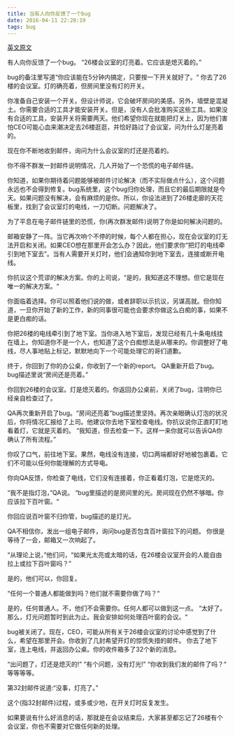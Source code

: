 ```yaml
---
title: 当有人向你反馈了一个bug
date: 2016-04-11 22:28:19
tags: bug
---
```


[英文原文](https://www.reddit.com/r/ProgrammerHumor/comments/2spd2s/when_someone_gives_you_a_bug_long/)

有人向你反馈了一个bug。 “26楼会议室的灯亮着。它应该是熄灭着的。”

bug的备注里写道“你应该能在5分钟内搞定，只要按一下开关就好了。“
你去了26楼的会议室。灯的确亮着，但房间里没有灯的开关。

你准备自己安装一个开关。但设计师说，它会破坏房间的美感。另外，墙壁是混凝土。你需要合适的工具才能安装开关。但是，没有人会批准购买这些工具。如果没有合适的工具，安装开关将需要两天。他们希望你现在就能把灯关上，因为他们害怕CEO可能心血来潮决定去26楼逛逛，并恰好路过了会议室，问为什么灯是亮着的。

现在你不断地收到邮件，询问为什么会议室的灯还是亮着的。

你不得不群发一封邮件说明情况，几人开始了一个恐慌的电子邮件链。

你知道，如果你期待着问题能够被邮件讨论解决（而不实际做点什么），这个问题永远也不会得到修复。bug系统里，这个bug归你处理，而且它的最后期限就是今天。如果问题没有解决，会有麻烦的是你。所以，你设法进到了26楼走廊的天花板里，找到了会议室灯的电线，一刀切断。问题解决了。

为了平息在电子邮件链里的恐慌，你(再次群发邮件)说明了你是如何解决问题的。

邮箱安静了一阵。当它再次响个不停的时候，每个人都在担心，现在会议室的灯无法开启和关闭。如果CEO想在那里开会怎么办？因此，他们要求你“把灯的电线牵引到地下室去”。当有人需要开关灯时，他们会通知你到地下室去，连接或断开电线。

你抗议这个荒谬的解决方案。你的上司说，“是的，我知道这不理想。但它是现在唯一的解决方案。“

你面临着选择。你可以照着他们说的做，或者辞职以示抗议，另谋高就。但你知道，一旦你开始了新的工作，新的同事很可能也会要求你做这么白痴的事，如果不是更白痴的话。

你把26楼的电线牵引到了地下室。当你进入地下室后，发现已经有几十条电线挂在墙上。你知道你不是一个人，也知道了这个白痴想法是从哪来的。你调整好了电线，尽人事地贴上标记，默默地向下一个可能处理它的哥们道歉。

终于，你回到了你的办公桌，你收到了一个新的report。 QA重新开启了bug。bug描述里说“房间还是亮着。”

你回到26楼的会议室。灯是熄灭着的。你返回办公桌前，关闭了bug，注明你已经亲自检查过了。

QA再次重新开启了bug。“房间还亮着”bug描述里坚持。再次亲眼确认灯泡的状况后，你将情况汇报给了上司。他建议你去地下室检查电线。你抗议说你正直盯盯地看着灯，它就是灭着的。 “我知道，但去检查一下。这样一来你就可以告诉QA你确认了所有流程。”

你叹了口气，前往地下室。果然，电线没有连接，切口两端都好好地被包裹着。它们不可能以任何你能理解的方式导电。

你向QA反馈，你检查了电线，它们没有连接着，你正看着灯泡，它是熄灭的。

“我不是指灯泡，”QA说。 “bug里描述的是房间里的光。房间现在仍然不够暗。你应该拉下百叶窗。“

你回应说百叶窗不归你管，bug描述的是灯光。

QA不相信你，发出一组电子邮件，询问bug是否包含百叶窗拉下的问题。
你很是等待了一会，邮箱又一次响起了。

“从理论上说，”他们问，“如果光太亮或太暗的话，在26楼会议室开会的人能自由拉上或拉下百叶窗吗？”

是的，他们可以，你回复。

“任何一个普通人都能做到吗？他们就不需要你做了吗？“

是的，任何普通人。不，他们不会需要你。任何人都可以做到这一点。
“太好了。那么，灯光问题暂时到此为止。我会安排如何处理百叶窗的会议。“

bug被关闭了。现在，CEO，可能从所有关于26楼会议室的讨论中感觉到了什么，希望在那里开会。你收到了几封希望开灯的惊慌失措的邮件。
你去了地下室，连上电线，并返回办公桌。你的收件箱多了32个新的消息。

“出问题了，灯还是熄灭的!”
“有个问题，没有灯光!”
“你收到我们发的邮件了吗？“
等等等等。

第32封邮件说道:“没事，灯亮了。”

这个(指32封邮件)过程，或多或少地，在开关灯时反复发生。

如果要说有什么好消息的话，那就是在会议结束后，大家甚至都忘记了26楼有个会议室，你也不需要对它做任何新的处理。
